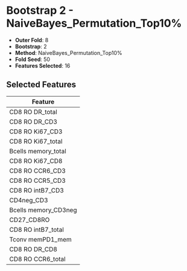 # Bootstrap 2 - NaiveBayes_Permutation_Top10%

- **Outer Fold**: 8
- **Bootstrap**: 2
- **Method**: NaiveBayes_Permutation_Top10%
- **Fold Seed**: 50
- **Features Selected**: 16

## Selected Features

| Feature |
|---------|
| CD8 RO DR_total |
| CD8 RO DR_CD3 |
| CD8  RO Ki67_CD3 |
| CD8 RO Ki67_total |
| Bcells memory_total |
| CD8 RO Ki67_CD8 |
| CD8 RO CCR6_CD3 |
| CD8 RO CCR5_CD3 |
| CD8 RO intB7_CD3 |
| CD4neg_CD3 |
| Bcells memory_CD3neg |
| CD27_CD8RO |
| CD8 RO intB7_total |
| Tconv memPD1_mem |
| CD8 RO DR_CD8 |
| CD8 RO CCR6_total |
